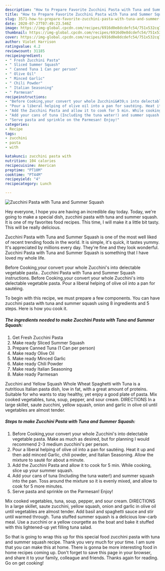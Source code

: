 ```yaml
---
description: "How to Prepare Favorite Zucchini Pasta with Tuna and Summer Squash"
title: "How to Prepare Favorite Zucchini Pasta with Tuna and Summer Squash"
slug: 3571-how-to-prepare-favorite-zucchini-pasta-with-tuna-and-summer-squash
date: 2020-07-27T07:49:23.546Z
image: https://img-global.cpcdn.com/recipes/6916d0e8dcdefc54/751x532cq70/zucchini-pasta-with-tuna-and-summer-squash-recipe-main-photo.jpg
thumbnail: https://img-global.cpcdn.com/recipes/6916d0e8dcdefc54/751x532cq70/zucchini-pasta-with-tuna-and-summer-squash-recipe-main-photo.jpg
cover: https://img-global.cpcdn.com/recipes/6916d0e8dcdefc54/751x532cq70/zucchini-pasta-with-tuna-and-summer-squash-recipe-main-photo.jpg
author: Violet Harrison
ratingvalue: 4.2
reviewcount: 31185
recipeingredient:
- " Fresh Zucchini Pasta"
- " Sliced Summer Squash"
- " Canned Tuna 1 Can per person"
- " Olive Oil"
- " Minced Garlic"
- " Chili Powder"
- " Italian Seasoning"
- " Parmesan"
recipeinstructions:
- "Before Cooking,your convert your whole Zucchini&#39;s into delectable vegetable pasta. Make as much as desired, but for planning I would recommend 2-3 medium zucchini&#39;s per person."
- "Pour a liberal helping of olive oil into a pan for sautéing. Heat it up and then add minced Garlic, chili powder, and Italian Seasoning. Allow the mixture to sauté for about a minute."
- "Add the Zucchini Pasta and allow it to cook for 5 min. While cooking, slice up your summer squash."
- "Add your cans of tuna (Including the tuna water!) and summer squash into the pan. Toss around the mixture so it is evenly mixed, and allow to cook for 5 more minutes."
- "Serve pasta and sprinkle on the Parmesan! Enjoy!"
categories:
- Recipe
tags:
- zucchini
- pasta
- with

katakunci: zucchini pasta with 
nutrition: 104 calories
recipecuisine: American
preptime: "PT10M"
cooktime: "PT44M"
recipeyield: "4"
recipecategory: Lunch

---
```



![Zucchini Pasta with Tuna and Summer Squash](https://img-global.cpcdn.com/recipes/6916d0e8dcdefc54/751x532cq70/zucchini-pasta-with-tuna-and-summer-squash-recipe-main-photo.jpg)

Hey everyone, I hope you are having an incredible day today. Today, we're going to make a special dish, zucchini pasta with tuna and summer squash. It is one of my favorites food recipes. This time, I will make it a little bit tasty. This will be really delicious.

Zucchini Pasta with Tuna and Summer Squash is one of the most well liked of recent trending foods in the world. It is simple, it's quick, it tastes yummy. It's appreciated by millions every day. They're fine and they look wonderful. Zucchini Pasta with Tuna and Summer Squash is something that I have loved my whole life.

Before Cooking,your convert your whole Zucchini&#39;s into delectable vegetable pasta.. Zucchini Pasta with Tuna and Summer Squash instructions. Before Cooking,your convert your whole Zucchini&#39;s into delectable vegetable pasta. Pour a liberal helping of olive oil into a pan for sautéing.


To begin with this recipe, we must prepare a few components. You can have zucchini pasta with tuna and summer squash using 8 ingredients and 5 steps. Here is how you cook it.

<!--inarticleads1-->

##### The ingredients needed to make Zucchini Pasta with Tuna and Summer Squash:

1. Get  Fresh Zucchini Pasta
1. Make ready  Sliced Summer Squash
1. Prepare  Canned Tuna (1 Can per person)
1. Make ready  Olive Oil
1. Make ready  Minced Garlic
1. Make ready  Chili Powder
1. Make ready  Italian Seasoning
1. Make ready  Parmesan


Zucchini and Yellow Squash Whole Wheat Spaghetti with Tuna is a nutritious Italian pasta dish, low in fat, with a great amount of proteins. Suitable for who wants to stay healthy, yet enjoy a good plate of pasta. Mix cooked vegetables, tuna, soup, pepper, and sour cream. DIRECTIONS In a large skillet, saute zucchini, yellow squash, onion and garlic in olive oil until vegetables are almost tender. 

<!--inarticleads2-->

##### Steps to make Zucchini Pasta with Tuna and Summer Squash:

1. Before Cooking,your convert your whole Zucchini&#39;s into delectable vegetable pasta. Make as much as desired, but for planning I would recommend 2-3 medium zucchini&#39;s per person.
1. Pour a liberal helping of olive oil into a pan for sautéing. Heat it up and then add minced Garlic, chili powder, and Italian Seasoning. Allow the mixture to sauté for about a minute.
1. Add the Zucchini Pasta and allow it to cook for 5 min. While cooking, slice up your summer squash.
1. Add your cans of tuna (Including the tuna water!) and summer squash into the pan. Toss around the mixture so it is evenly mixed, and allow to cook for 5 more minutes.
1. Serve pasta and sprinkle on the Parmesan! Enjoy!


Mix cooked vegetables, tuna, soup, pepper, and sour cream. DIRECTIONS In a large skillet, saute zucchini, yellow squash, onion and garlic in olive oil until vegetables are almost tender. Add basil and spaghetti sauce and stir until warmed through. Tuna stuffed summer squash is a delicious low-carb meal. Use a zucchini or a yellow courgette as the boat and bake it stuffed with this lightened-up yet filling tuna salad. 

So that is going to wrap this up for this special food zucchini pasta with tuna and summer squash recipe. Thank you very much for your time. I am sure that you can make this at home. There is gonna be more interesting food in home recipes coming up. Don't forget to save this page in your browser, and share it to your family, colleague and friends. Thanks again for reading. Go on get cooking!
